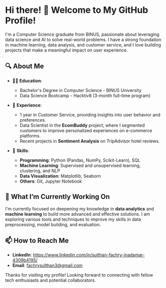 # Hi there! 👋 Welcome to My GitHub Profile!

I'm a Computer Science graduate from BINUS, passionate about leveraging data science and AI to solve real-world problems. I have a strong foundation in machine learning, data analysis, and customer service, and I love building projects that make a meaningful impact on user experience.

## 🔍 About Me

- 👨‍🎓 **Education**: 
  - Bachelor's Degree in Computer Science - BINUS University
  - Data Science Bootcamp - Hacktiv8 (3-month full-time program)

- 💼 **Experience**: 
  - 1 year in Customer Service, providing insights into user behavior and preferences.
  - Data Scientist in the **EcomBuddy** project, where I segmented customers to improve personalized experiences on e-commerce platforms.
  - Recent projects in **Sentiment Analysis** on TripAdvisor hotel reviews.

- 🔧 **Skills**: 
  - **Programming**: Python (Pandas, NumPy, Scikit-Learn), SQL
  - **Machine Learning**: Supervised and unsupervised learning, clustering, and NLP
  - **Data Visualization**: Matplotlib, Seaborn
  - **Others**: Git, Jupyter Notebook

## 🌱 What I’m Currently Working On

I'm currently focused on deepening my knowledge in **data analytics** and **machine learning** to build more advanced and effective solutions. I am exploring various tools and techniques to improve my skills in data preprocessing, model building, and evaluation.

## 📫 How to Reach Me

- **LinkedIn**: https://www.linkedin.com/in/sulthan-fachry-inadamar-4309b4195/
- **Email**: fachrysulthan3@gmail.com

Thanks for visiting my profile! Looking forward to connecting with fellow tech enthusiasts and potential collaborators.
